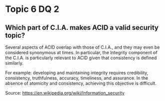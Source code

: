 # Topic 6 DQ 2
## Which part of C.I.A. makes ACID a valid security topic?

Several aspects of ACID overlap with those of C.I.A., and they may even be considered synonymous at times. In particular, the Integrity component of the C.I.A. is particularly relevant to ACID given that consistency is defined similarly. 

For example: developing and maintaining integrity requires credibility, consistency, truthfulness, accuracy, timeliness, and assurance. In the absence of atomicity and consistency, achieving this objective is difficult.

Source:
https://en.wikipedia.org/wiki/Information_security

